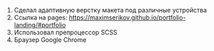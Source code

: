1. Сделал адаптивную верстку макета под различные устройства
2. Ссылка на pages: https://maximserikov.github.io/portfolio-landing/#portfolio
3. Использовал препроцессор SCSS
4. Браузер Google Chrome
